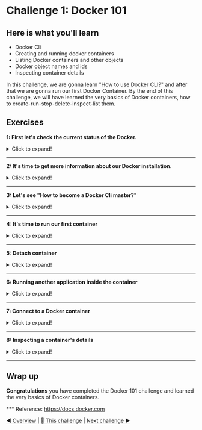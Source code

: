 # Challenge 1: Docker 101

## Here is what you'll learn
- Docker Cli
- Creating and running docker containers
- Listing Docker containers and other objects
- Docker object names and ids
- Inspecting container details

In this challenge, we are gonna learn "How to use Docker CLI?" and after that we are gonna run our first Docker Container. By the end of this challenge, we will have learned the very basics of Docker containers, how to create-run-stop-delete-inspect-list them.

## Exercises

**1: First let's check the current status of the Docker.** 
<details>
  <summary>Click to expand!</summary>
  
Open your terminal and type: 
```shell
$ docker version
```
Output will be something like:
```shell
Client: Docker Engine - Community
 Version:           19.03.8
 API version:       1.40
 Go version:        go1.12.17
 Git commit:        afacb8b7f0
 Built:             Wed Mar 11 01:25:46 2020
 OS/Arch:           linux/amd64
 Experimental:      false

Server: Docker Engine - Community
 Engine:
  Version:          19.03.8
  API version:      1.40 (minimum version 1.12)
  Go version:       go1.12.17
  Git commit:       afacb8b
  Built:            Wed Mar 11 01:29:16 2020
  OS/Arch:          linux/amd64
  Experimental:     false
 containerd:
  Version:          v1.2.13
  GitCommit:        7ad184331fa3e55e52b890ea95e65ba581ae3429
 runc:
  Version:          1.0.0-rc10
  GitCommit:        dc9208a3303feef5b3839f4323d9beb36df0a9dd
 docker-init:
  Version:          0.18.0
  GitCommit:        fec3683
  ```
  If you've got a similar output, this means that your Docker installation is successful and your Docker Cli can communicate with the Docker Daemon without any problem. This output also shows us the Docker Cli - Docker Daemon versions and their details. Your might get the following ``` Error response from daemon: open \\.\pipe\docker_engine_linux: The system cannot find the file specified. ``` This means that the Docker Cli could not connect to the Docker Daemon. In that case the Docker Daemon might not have started properly. Just try to start the daemon process again and retry.
</details>

***
**2: It's time to get more information about our Docker installation.**
<details>
  <summary>Click to expand!</summary>
 
Type:
```shell
$ docker info
```
Output will be something like:

```shell
Client:
 Debug Mode: false

Server:
 Containers: 0
  Running: 0
  Paused: 0
  Stopped: 0
 Images: 0
 Server Version: 19.03.8
 Storage Driver: overlay2
  Backing Filesystem: <unknown>
  Supports d_type: true
  Native Overlay Diff: true
 Logging Driver: json-file
 Cgroup Driver: cgroupfs
 Plugins:
  Volume: local
  Network: bridge host ipvlan macvlan null overlay
  Log: awslogs fluentd gcplogs gelf journald json-file local logentries splunk syslog
 […]
 ```

 This command displays system wide information of Docker Daemon. Should you get an ```ERROR: error during connect``` start the Docker Daemon again.
 Information displayed includes the kernel version, number of containers and images. At the moment, we don't have any running, paused or stopped containers on our system. Also we don't have any container images pulled yet. This will change in a few minutes. But before running our first Docker container, let's learn "how to use Docker Cli?"
</details>

***
**3: Let's see "How to become a Docker Cli master?"**
<details>
  <summary>Click to expand!</summary>

Type:
```shell
$ docker
```
Output will be something like:
```shell
Management Commands:
  app*        Docker Application (Docker Inc., v0.8.0)
  builder     Manage builds
  buildx*     Build with BuildKit (Docker Inc., v0.3.1-tp-docker)
  […]

Commands:
  attach      Attach local standard input, output, and error streams to a running container
  build       Build an image from a Dockerfile
  commit      Create a new image from a container's changes
  […]
```

It is fairly simple to figure out how the Docker Cli is used. Just type ```docker``` and after that type the command that you want to execute + options that you want to use. That simple. For example, a simple Docker command to run a container is ```docker run hello-world```. This will create a container by hello-world Docker image. ```docker run --name azuredevcol hello-world``` this will create another container using the same image but this time the container will have the name "azuredevcol". You see, it's quite simple. But it got more complicated over time. Docker had roughly 40 top-level solo commands like run, inspect, build, attach etc. While these commands worked very well for a while, they had a few issues and Docker decided to solve these issues by introducing the management commands. Docker started to group these commands logically with Docker Cli version 1.13 and called these new groups management commands. Each group represents a single Docker object or ability. For example, all the commands related to container objects are grouped together under the **container** management command. Going back to the previous example - remember the simple Docker command to run a container was ```docker run hello-world```. Now it's ```docker container run hello-world```. The Docker Cli is backward-compatible so it still supports the old way of cli but using the management command approach is the future. 

Long story short, Docker Cli syntax is fairly simple. Just type ```docker``` and after that type the management command of the object that you want to play, like ```image```, ```container```, ```volume``` and after that type the command that you want to execute, like ```run```, ```stop```, ```pull```, ```inspect``` + options that you want to use. Couple of examples (*for your info only*, you do not need to run them now!):

```shell 
$ docker container run --name container1 busybox ping -c 5 www.bing.com

$ docker image pull mysql:5.7

$ docker volume create my_first_volume

$ docker network inspect bridge
```
But how do we know which commands we can use and which options we have? Simple. Just by asking the Docker Cli for help. Let's say that we want to create our first Docker container but we don't know which commands and options we can use. We can ask this to the Docker Cli simply by using ```--help``` option. 

Type:
```shell
$ docker container --help
```
Output will be something like:
```shell
Usage:  docker container COMMAND

Manage containers

Commands:
  attach      Attach local standard input, output, and error streams to a running container
  commit      Create a new image from a container's changes
  cp          Copy files/folders between a container and the local filesystem
  […]
  rm          Remove one or more containers
  run         Run a command in a new container
  start       Start one or more stopped containers
  […]

Run 'docker container COMMAND --help' for more information on a command.
```
```--help``` option listed all the sub-commands under the container management command. Now we know which commands do we have and what are they used for. We can even go further and ask for help for the sub-commands. For example. 

Type:
```shell
$ docker container run --help
```
Output will be something like:
```shell
Usage:  docker container run [OPTIONS] IMAGE [COMMAND] [ARG...]

Run a command in a new container

Options:
      --add-host list                  Add a custom host-to-IP mapping
                                       (host:ip)
  -a, --attach list                    Attach to STDIN, STDOUT or STDERR
      --blkio-weight uint16            Block IO (relative weight),
                                       between 10 and 1000, or 0 to
                                       disable (default 0)
      --blkio-weight-device list       Block IO weight (relative device
                                       weight) (default [])
[…]
```               

Congrats! We have learned how to use the Docker Cli and how to get help when we get stuck. We're now ready to play with Docker. 
</details>

***
**4: It's time to run our first container**
<details>
  <summary>Click to expand!</summary>

In a few seconds, we'll create our first Docker container. We'll create our container from Docker image tagged hello-world. Let's first check if this image is available on our system or not. 

Type:
```shell
$ docker image ls
```
Output will be something like:

```shell
REPOSITORY          TAG                 IMAGE ID            CREATED             SIZE
```
The list is empty. We don't have any Docker image stored locally. Let's pull this image to the system. 

Type:

```shell
$ docker image pull hello-world
```
Output will be something like:
```shell
Using default tag: latest
latest: Pulling from library/hello-world
0e03bdcc26d7: Pull complete
Digest: sha256:49a1c8800c94df04e9658809b006fd8a686cab8028d33cfba2cc049724254202
Status: Downloaded newer image for hello-world:latest
docker.io/library/hello-world:latest
```
Docker started to do its magic. We requested from Docker that "hey please find the image called ```hello-world``` and pull it into this system from wherever it is located." Docker did that. Docker pulled the image from Docker's default "Image Registry" which is called Docker Hub. If you don't specify in which image registry your image is stored, Docker assumes that it's stored at Docker Hub "docker.io/library/hello-world". We also wanted to pull an image called "hello-world" but as can be seen from the output, Docker pulled the image called  **hello-world:latest**". What's that **:latest**?

An image name is made up of slash-separated name components and tags, optionally prefixed by a registry hostname. Registry hostnames represent in which registry an image is stored. Slash-separated name components represent the repository of the image in that image registry. The last part, which is called tag, represents the version of the image. You can use it's meta-data to distinguish versions of your Docker images. **:latest** is the default tag used by Docker. If it's not tagged otherwise, images are tagged as **:latest** by default. And if you don't specify the tag while working with Docker images, Docker always assumes that you're pointing the image tagged as **:latest**. 

Let's type ```docker image ls``` one more time. 
```shell
REPOSITORY          TAG                 IMAGE ID            CREATED             SIZE
hello-world         latest              bf756fb1ae65        6 months ago        13.3kB
```

hello-world:latest image has been pulled into our system. Now we're ready to create and run our first Docker container. 

Type:

```shell
$ docker container run hello-world
```
Output will be something like:
```shell
Hello from Docker!
This message shows that your installation appears to be working correctly.

To generate this message, Docker took the following steps:
 1. The Docker client contacted the Docker daemon.
 2. The Docker daemon pulled the "hello-world" image from the Docker Hub.
    (amd64)
 3. The Docker daemon created a new container from that image which runs the
    executable that produces the output you are currently reading.
 4. The Docker daemon streamed that output to the Docker client, which sent it
    to your terminal.

To try something more ambitious, you can run an Ubuntu container with:
 $ docker run -it ubuntu bash

Share images, automate workflows, and more with a free Docker ID:
 https://hub.docker.com/

For more examples and ideas, visit:
 https://docs.docker.com/get-started/
```

Congratulations! You have created your first Docker container. But what has actually happened behind the scene?

You typed the command ```docker container run hello-world``` and instructed to Docker Daemon that you wanted to create a new container by the image called hello-world and run a command inside that container. 
- Docker Cli took your command and connected to Docker Daemon over its rest api and passed that command. 
- Docker Daemon checked if the image called ```hello-world:latest``` is stored locally or not. If it couldn't find the image, it would start to pull that from its registry. But we already pulled that image a few minutes ago, so it didn't pull that again. 
- Docker created a new container from that image and assigned a random id to that container. It also assigned a random name too, because we didn't specify any name using --name option on our command. After that, the container has been created. But it's only created, it has not been started yet. (btw couple of other things also have happened like r/w layer, networks etc. but we'll come to these details later)
- Actually the ```docker container run``` command means that we want to run a command inside a new container. If it isn't specified which command to run, Docker runs the default command instructed on the image. In our case, we didn't specify any command to run inside the container. Therefore Docker started the container that it created and ran the default command instructed on the image. In our case this command is ```/hello```. "hello" is a very simple console application. When you run that, it echos "Hello from Docker! This message shows ..." message on the console and exits. 
- Unless otherwise stated, Docker attaches to the container's shell and shows the output of that shell "stdout, stderr" on your console. That is the reason why we could see the output generated by the "/hello" application on our terminal. 
- **Golden Rule:** Each Docker image has a default application-command to run, when a container is created from that image. This is instructed in the Docker image. But you can overwrite this instruction and point another application-command to run when the container is created. When Docker starts a container, it starts this command-application and also monitors the process which has been triggered by this command-application. This application is always the PID1. Docker monitors the PID1. If PID1 continues to run, the container continues to run. If PID1 is killed or stopped, the container exits. 
- In our case, it was the application called '/hello'. When we typed ```docker container run hello-world```, Docker created a new container from "hello-world" image and started it. The default application which has been instructed to run when a container has been created from hello-world image is "/hello". Therefore, "/hello" application has started. It has done what it is programmed for and when finished, it was closed. "/hello" isn't a daemon or long running service etc, so when it has done its job, it is closed. When Docker detected that the PID1 is not running any more, Docker closed the container too.  

Let's turn back to terminal and type:
```shell
$ docker container ls
```
Output will be something like:
```shell
CONTAINER ID        IMAGE               COMMAND             CREATED             STATUS              PORTS               NAMES
````

```docker container ls``` or short ```docker ps``` command lists all the running containers on our system. At the moment, we don't have any running container so the list is empty. But if we add ```-a``` option to the command, we can list both running and stopped containers. Let's do that and 

Type:

```shell
$ docker ps -a
```

Output will be something like:
```shell
CONTAINER ID        IMAGE               COMMAND             CREATED             STATUS                      PORTS               NAMES
93a266670eb8        hello-world         "/hello"            56 minutes ago      Exited (0) 56 minutes ago                       amazing_wu
```

Finally we could see the container that we created a few seconds ago on the list. ID and Name sections are different on your system than this output. When Docker containers are created, the system automatically assigns a universally unique identifier (UUID) number to each container. That is the case for other Docker objects too "image, container, volume etc.". Each Docker object has a universally unique identifier. These are 64 character SHA-256 IDs. Docker commands truncate them to 12 characters and that's the reason why we saw just first 12 characters of the ID. In addition to that, Docker assigns names to the containers. If we don't specify the name with ```--name``` option, Docker generates a random name using an open source list of adjectives and known figures in science and the IT world. We can use those IDs and names interchangeable when we call the container and we'll see a couple of examples in a few minutes. Other sections on that list are Image, Command, Created, Status and Ports. "Image" is the image that was used to create this container. "Command" is the command that was executed inside the container when we started it. "Created" is the timestamp of the creation time. "Status" is the current status of the container and in our case it is "Exited" which means that the container is stopped. "Ports" section shows us the exposed ports from that container but it's empty at the moment because we didn't expose any port. 

A container has been created and "hello" application has started in the container. It has completed its duties and closed, therefore the container is closed too. Let's continue to play with this container and start that container again. We will use the container id as a reference in this. 

```shell
$ docker container start 93a # the first few characters of the container id would be enough
```
Output will be something like:
```shell
93a
```
We didn't get any output this time. Instead of that, Docker returned the container id that we typed. That is normal. When we typed the ```docker container run``` command and created this container a few minutes ago, our console has been attached to the container's shell and we saw the output. But with ```docker container start``` this doesn't happen. ```docker container start``` starts the stopped container and reruns the default command. In our case, it started the "hello" console application again. "hello" console application recreated the message and send it to the "stdout" stream of the console's shell. We didn't attach to that shell so we didn't see the output. But an output is there. We can see any output that has been generated by the container with ```docker logs``` command. Let's do that but this time let's use the container's name instead of the id. 

```shell
$ docker logs amazing_wu #name of the container
```
Output will be something like:
```shell
Hello from Docker!
This message shows that your installation appears to be working correctly.
[…]
Hello from Docker!
This message shows that your installation appears to be working correctly.
[…]
```
We saw 2 messages. By default, ```docker logs``` shows the command’s output just as it would appear if you run the command interactively in a terminal. UNIX and Linux commands typically open three I/O streams when they run, called STDIN, STDOUT, and STDERR. STDIN is the command’s input stream, which may include input from the keyboard or input from another command. STDOUT is usually a command’s normal output, and STDERR is typically used to output error messages. By default, ```docker logs``` shows the STDOUT and STDERR streams of the container since it was created. Our container wasn't killed. When we first ran the container, it was stopped automatically after its PID1 was stopped. We started the container one more time with ```docker container start``` command again. The process was restarted, generated the same message and stopped again. Container was stopped too. But it wasn't killed. So we can still see all the STDOUT and STDERR messages since the creation of the container. But now it's time to kill "or delete" the container. 

Type:
```shell
$ docker container rm 93a # or container name
```
Output will be something like:
```shell
93a
```
If you type ```docker ps -a``` now, the output should be empty. 
</details>

***
**5: Detach container**
<details>
  <summary>Click to expand!</summary>

We're gonna create another container from the same hello-world:latest image. But this time we'll create it detached. Docker containers start in the foreground mode by default. Like the one that we created a few minutes ago. In the foreground mode, Docker starts the default process in the container and attaches your console to the process’s STDIN, STDOUT and STDERR streams. But when this happens, you can not access your own console anymore. You just see the output generated by the container on your screen. To avoid this, we can start a container in the background mode which is also called detached and the option that gives you this ability is ```-d```. Running a container in the foreground or background modes don't change its behavior. This is just about if we want to attach to the container's streams or not. Let's create a new container in the background "detached" and this time let's define a name too. 

Type:
```shell
$ docker container run -d --name azuredevcol hello-world
```
Output will be something like:
```shell
12fe24372acd0fed5f2063d35faaae13f2cb2e5f7d60f94ff86bec55ba272b1a
```

This time, instead of getting a message generated by hello app, Docker returned back the container id. Literally the same thing has happened. A new container has been created using hello-world:latest image, container has been started, default application inside the container started, it did its thing, app stopped so container stopped too. If you type ```docker logs azuredevcol``` , you can see the logs generated by the application running inside the container. Now let's create another container but we'll use another image ```httpd``` this time which is the official Apache HTTP Server Docker image. 


Type:
```shell
$ docker container run -d --name webserver httpd
```
Output will be something like:
```shell
Unable to find image 'httpd:latest' locally
latest: Pulling from library/httpd
6ec8c9369e08: Pull complete
819d6e0b29e7: Pull complete
6a237d0d4aa4: Pull complete
cd9a987eec32: Pull complete
fdec8f3f8485: Pull complete
Digest: sha256:2a9ae199b5efc3e818cdb41c790638fc043ffe1aba6bc61ada28ab6356d044c6
Status: Downloaded newer image for httpd:latest
83d3a7cb8bd571d9f35688d80a4c676b3fe88f297d2170c5ea78d1c87dcd31aa
```

We requested from Docker to create a new container from the image called httpd:latest, start it detached and gave it the name, "webserver". Docker took our command, checked the local image store and couldn't find the image called httpd. It started to pull the image from Docker Hub. As you can see from the output, it completed this pulling process in 5 steps. Docker pulled 5 different layers. We'll come to this layer thing later but for now just notice that, this operation was handled as multiple steps. At the end, Docker combined these layers, saved them to the local store and returned the id of the image. After that Docker created the container, started it and returned the container id. It also gave us our console back because we started the container in the background "detached" mode.


Type:
```shell
$ docker ps
```
Output will be something like:
```shell
CONTAINER ID        IMAGE               COMMAND              CREATED             STATUS              PORTS               NAMES
83d3a7cb8bd5        httpd               "httpd-foreground"   12 seconds ago      Up 12 seconds       80/tcp              webserver
```

As you can see from the output, status of the container is "Up" and the main process running inside the container is "httpd-foreground". httpd-foreground is Apache's web server daemon. It's not like the one shot hello-app console application. It's a service, a daemon. When you start it, it continues to run until it crashes or explicitly stopped or killed. It's running at the moment so our container is running too. Remember the Golden Rule. If the first process inside the container runs, container continues to run too. If it stops, container stops too. Let's try to delete this container. 

Type:
```shell
$ docker container rm webserver
```
Output will be something like:
```shell
Error response from daemon: You cannot remove a running container 83d3a7cb8bd571d9f35688d80a4c676b3fe88f297d2170c5ea78d1c87dcd31aa. Stop the container before attempting removal or force remove
```
As message says, you can't delete a running container. Either you have to stop the container first or you can force the deletion with ```-f``` option. Type ```docker container rm -f webserver``` to delete this container. 
</details>

***
**6: Running another application inside the container**
<details>
  <summary>Click to expand!</summary>

As mentioned before "Each Docker image has a default application-command instructed in the image to run, when a container is created from that image. You can overwrite this command and point another command to run, when a container is created". Let's try that one. Again, we'll create a container from httpd image but this time we'll create it and run another application instead of the default "httpd-foreground".  

Type:
```shell
$ docker container run httpd date
```
Output will be something like:
```shell
Tue May 28 20:46:22 UTC 2020
```
We requested from Docker to create a new container from ```httpd``` image and run ```date``` command instead of the default "httpd-foreground". 

Type:
```shell
$ docker ps -a
```
Output will be something like:
```shell
CONTAINER ID        IMAGE               COMMAND             CREATED             STATUS                     PORTS               NAMES
42227d141918        httpd               "date"              4 seconds ago       Exited (0) 2 seconds ago                       sad_yonath
```

As you can see, Docker did that and created a new container and ran the date application in it. You can also execute-run other commands-applications inside running containers too. ```docker container exec``` command does that. Let's try that. First, we're gonna create a running container. 

Type:
```shell
$ docker container run -d --name exec_test httpd
```
Output will be something like:
```shell
d0f1c26b80706f47ba4d676e285c771d7ed5c077c961be36dc73091893a784a9
```
Check and confirm that the container is running. 

Type:
```shell
$ docker ps
```
Output will be something like:
```shell
CONTAINER ID        IMAGE               COMMAND              CREATED              STATUS              PORTS               NAMES
d0f1c26b8070        httpd               "httpd-foreground"   About a minute ago   Up About a minute   80/tcp              exec_test
```

Now we have a running container. We can execute new commands inside that container. 


Type:
```shell
$ docker container exec exec_test date
```
Output will be something like:
```shell
Tue May 28 21:16:03 UTC 2020
```

You can run any application-command if this application exists inside the container. Let's delete the container before the next challenge.

Type:
```shell
$ docker container rm -f exec_test
```
Output will be something like:
```shell
exec_test
```
</details>

***
**7: Connect to a Docker container**
<details>
  <summary>Click to expand!</summary>

In this challenge, we're gonna connect to a running container. Connecting to a running Docker container is helpful when you want to see what is happening inside the container. First, let's create a running container. 

Type:
```shell
$ docker container run -d --name azuredevcoll httpd
```
Output will be something like:
```shell
3e9574a7ed458ff1d2343404a1c24f3361f18f1dabf52a75da0d0b4030723c82
```
Check and confirm that the container is running. 

Type:
```shell
$ docker ps
```
Output will be something like:
```shell
CONTAINER ID        IMAGE               COMMAND              CREATED             STATUS              PORTS               NAMES
3e9574a7ed45        httpd               "httpd-foreground"   7 seconds ago       Up 7 seconds        80/tcp              azuredevcoll
```

Now, we have a running container named azuredevcoll. We want to connect to this container's shell. Don't confuse. We won't attach to this container's running process' STDOUT and STDERR streams. We want to run a shell inside the container and attach to that shell. To be able to do that, we're gonna use ```docker container exec``` command. But this time we need 2 more options, which are ```--interactive``` and ```--tty``` . But we can combine and use them as ```-it```. "Interactive" means that you want to keep the input channel open on the container and "tty" means that you're creating pseudo terminal. Long story short ```-it``` tells Docker to allocate pseudo-TTY connected to the container’s stdin and create an interactive shell in the container. 

Type:
```shell
$ docker exec -it azuredevcoll sh
```
Output will be something like:
```shell
#
```

Our shell prompt changed to ```#``` and this means that we're connected to the container. We executed the ```sh``` command inside the running container with ```-it``` options. This allowed us to connect a running "sh" instance inside the container. Let's type couple of commands to proof that we're in the container.

```shell
# echo $0
sh
# ls
bin  build  cgi-bin  conf  error  htdocs  icons  include  logs  modules
# date
Tue May 28 21:44:53 UTC 2020
# hostname
3e9574a7ed45
# exit
$
```

You can delete this container by typing ```docker container rm -f azuredevcoll```. 
Also ```docker container prune``` command deletes all stopped containers as bulk but use it with caution. 
</details>

***
**8: Inspecting a container's details**
<details>
  <summary>Click to expand!</summary>

```docker ps``` or ```docker container ls``` commands show us the list of running containers on the system and if you add ```-a``` option, you can list both running and stopped containers. But the output of these commands show us very little details about containers. If you want to get all the information related to a specific container, you should use ```docker container inspect``` command. Let's try this. First let's create a container. 

Type:
```shell
$ docker container run -d --name inspect_test httpd
```
Output will be something like:
```shell
d4463417f9946f9d2cabfdca5ac81f45b7d2a2f4dc8299b9d36922b8d4b23111
```

with "inspect" command we can see all the details of this or any container. 

Type:
```shell
$ docker container inspect inspect_test
```
Output will be something like:
```shell
[
    {
        "Id": "d4463417f9946f9d2cabfdca5ac81f45b7d2a2f4dc8299b9d36922b8d4b23111",
        "Created": "2020-07-31T08:38:26.3847773Z",
        "Path": "httpd-foreground",
        "Args": [],
        "State": {
            "Status": "running",
            "Running": true,
            "Paused": false,
            "Restarting": false,
            "OOMKilled": false,
            "Dead": false,
            "Pid": 1085,
            "ExitCode": 0,
            "Error": "",
            "StartedAt": "2020-07-31T08:38:27.3829639Z",
            "FinishedAt": "0001-01-01T00:00:00Z"
        },
        […]
        […]
        […]
        "Image": "sha256:9d2a0c6e5b5714303c7b72793311d155b1652d270a785c25b88197069ba78734",

                    "MacAddress": "02:42:ac:11:00:02",
                    "DriverOpts": null
                }
            }
        }
    }
]
```

You can delete this container by typing ```docker container rm -f inspect_test```. 
Also ```docker container prune``` command deletes all stopped containers as bulk but use it with caution. 
</details>

***
## Wrap up

__Congratulations__ you have completed the Docker 101 challenge and learned the very basics of Docker containers.

*** Reference: https://docs.docker.com

[◀ Overview](../../README.md) | [🔼 This challenge](./challenge1.md) | [Next challenge ▶](./challenge2.md)
